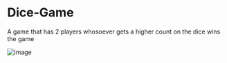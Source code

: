 # Dice-Game

A game that has 2 players whosoever gets a higher count on the dice wins the game 

![image](https://github.com/Rahulgarg01/dice-game/assets/96775549/592ec97f-ec16-4ad9-9493-4463213a9281)
